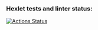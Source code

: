 ### Hexlet tests and linter status:
[![Actions Status](https://github.com/bazarovstas/python-project-50/actions/workflows/hexlet-check.yml/badge.svg)](https://github.com/bazarovstas/python-project-50/actions)